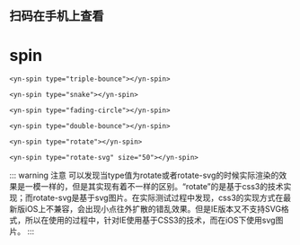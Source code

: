 
## 扫码在手机上查看
<cli-qrcode name="mars/spin"></cli-qrcode>
# spin

```vue
<yn-spin type="triple-bounce"></yn-spin>
```
```vue
<yn-spin type="snake"></yn-spin>
```
```vue
<yn-spin type="fading-circle"></yn-spin>
```
```vue
<yn-spin type="double-bounce"></yn-spin>
```
```vue
<yn-spin type="rotate"></yn-spin>
```
```vue
<yn-spin type="rotate-svg" size="50"></yn-spin>
```

::: warning 注意
可以发现当type值为rotate或者rotate-svg的时候实际渲染的效果是一模一样的，但是其实现有着不一样的区别。“rotate”的是基于css3的技术实现；而rotate-svg是基于svg图片。在实际测试过程中发现，css3的实现方式在最新版iOS上不兼容，会出现小点往外扩散的错乱效果。但是IE版本又不支持SVG格式，所以在使用的过程中，针对IE使用基于CSS3的技术，而在iOS下使用svg图片。
:::